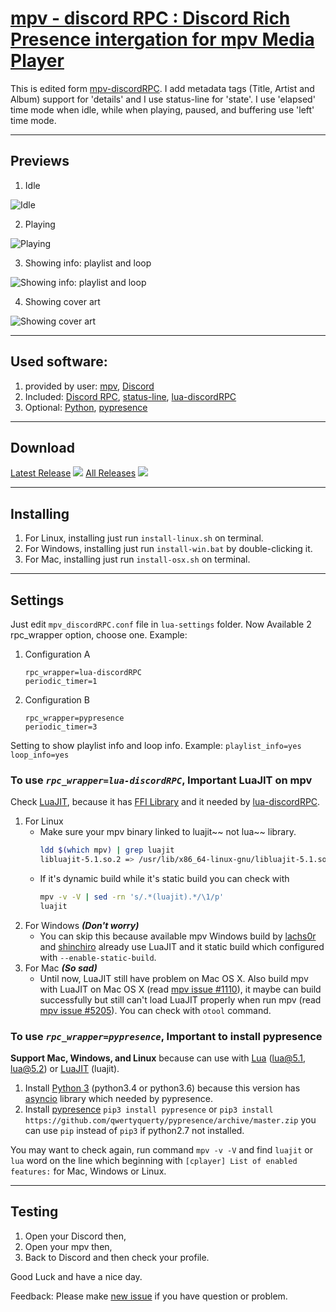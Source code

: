 # [mpv - discord RPC : Discord Rich Presence intergation for mpv Media Player](https://github.com/cniw/mpv-discordRPC)

This is edited form [mpv-discordRPC][mpv-discordRPC by noaione]. I add metadata 
tags (Title, Artist and Album) support for 'details' and I use status-line for 
'state'. I use 'elapsed' time mode when idle, while when playing, paused, and 
buffering use 'left' time mode.

---
## Previews
1. Idle

![Idle](https://github.com/cniw/mpv-discordRPC/raw/master/images/idle.png)

2. Playing

![Playing](https://github.com/cniw/mpv-discordRPC/raw/master/images/playing.png)

3. Showing info: playlist and loop

![Showing info: playlist and loop](https://github.com/cniw/mpv-discordRPC/raw/master/images/info.png)

4. Showing cover art

![Showing cover art](https://github.com/cniw/mpv-discordRPC/raw/master/images/coverart.png)

---
## Used software:
1. provided by user: [mpv][mpv], [Discord][discord]
2. Included: [Discord RPC][discord-rpc], [status-line][status-line], 
[lua-discordRPC][lua-discordRPC]
3. Optional: [Python][python], [pypresence][pypresence]

---
## Download 
[Latest Release](https://github.com/cniw/mpv-discordRPC/releases/latest) ![](https://img.shields.io/github/downloads/cniw/mpv-discordRPC/latest/total.svg)
[All Releases](https://github.com/cniw/mpv-discordRPC/releases) ![](https://img.shields.io/github/downloads/cniw/mpv-discordRPC/total.svg)

---
## Installing
1. For Linux, installing just run `install-linux.sh` on terminal.
2. For Windows, installing just run `install-win.bat` by double-clicking it.
3. For Mac, installing just run `install-osx.sh` on terminal.

---
## Settings
Just edit `mpv_discordRPC.conf` file in `lua-settings` folder. Now Available 2 
rpc_wrapper option, choose one. Example:
1. Configuration A
	```
	rpc_wrapper=lua-discordRPC
	periodic_timer=1
	```
2. Configuration B
	```
	rpc_wrapper=pypresence
	periodic_timer=3
	```
Setting to show playlist info and loop info. Example:
	```
	playlist_info=yes
	loop_info=yes
	```

### To use _`rpc_wrapper=lua-discordRPC`_, Important LuaJIT on mpv
Check [LuaJIT][luajit], because it has [FFI Library][ext_ffi] and it needed by 
[lua-discordRPC][lua-discordRPC].
1. For Linux
    - Make sure your mpv binary linked to luajit~~ not lua~~ library.
		```bash
		ldd $(which mpv) | grep luajit
		libluajit-5.1.so.2 => /usr/lib/x86_64-linux-gnu/libluajit-5.1.so.2 (0x00007f32e9a83000)
		```
    - If it's dynamic build while it's static build you can check with
		```bash
		mpv -v -V | sed -rn 's/.*(luajit).*/\1/p'
		luajit
		```
2. For Windows ***(Don't worry)***
   - You can skip this because available mpv Windows build by [lachs0r][lachs0r] 
   and [shinchiro][shinchiro] already use LuaJIT and it static build which 
   configured with `--enable-static-build`.
3. For Mac ***(So sad)***
   - Until now, LuaJIT still have problem on Mac OS X. Also build mpv with 
   LuaJIT on Mac OS X (read [mpv issue #1110][mpv issue #1110]), it maybe can 
   build successfully but still can't load LuaJIT properly when run mpv (read 
   [mpv issue #5205][mpv issue #5205]). You can check with `otool` command.

### To use _`rpc_wrapper=pypresence`_, Important to install pypresence
**Support Mac, Windows, and Linux** because can use with [Lua][lua] (lua@5.1, 
lua@5.2) or [LuaJIT][luajit] (luajit).
1. Install [Python 3][python] (python3.4 or python3.6) because this version has 
[asyncio][asyncio] library which needed by pypresence.
2. Install [pypresence][pypresence] `pip3 install pypresence` or `pip3 install 
https://github.com/qwertyquerty/pypresence/archive/master.zip` you can use `pip` 
instead of `pip3` if python2.7 not installed.

You may want to check again, run command `mpv -v -V` and find `luajit` or `lua` 
word on the line which beginning with `[cplayer] List of enabled features:` for 
Mac, Windows or Linux.

---
## Testing
1. Open your Discord then,
2. Open your mpv then,
3. Back to Discord and then check your profile. 


Good Luck and have a nice day.

Feedback: Please make [new issue](https://github.com/cniw/mpv-discordRPC/issues/new) 
if you have question or problem.

[mpv]: https://mpv.io/installation/
[discord]: https://discordapp.com/download
[discord-rpc]: https://github.com/discordapp/discord-rpc
[lua-discordRPC]: https://github.com/pfirsich/lua-discordRPC
[pypresence]: https://github.com/qwertyquerty/pypresence
[status-line]: https://github.com/mpv-player/mpv/raw/master/TOOLS/lua/status-line.lua
[mpv-discordRPC by noaione]: https://github.com/noaione/mpv-discordRPC
[luajit]: http://luajit.org/
[ext_ffi]: http://luajit.org/ext_ffi.html
[lua]: https://www.lua.org/
[mpv issue #1110]: https://github.com/mpv-player/mpv/issues/1110
[mpv issue #5205]: https://github.com/mpv-player/mpv/issues/5205
[lachs0r]: https://mpv.srsfckn.biz/
[shinchiro]: https://sourceforge.net/projects/mpv-player-windows/files
[python]: https://www.python.org/downloads/
[asyncio]: https://docs.python.org/3/library/asyncio.html

